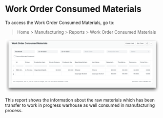 
# Work Order Consumed Materials



To access the Work Order Consumed Materials, go to:


> Home > Manufacturing > Reports > Work Order Consumed Materials


![Task](/files/work-order-consumed-materialse15a6b.png)


This report shows the information about the raw materials which has been transfer to work in progress warhouse as well consumed in manufacturing process.




